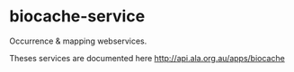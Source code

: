 biocache-service
================

Occurrence &amp; mapping webservices.

Theses services are documented here http://api.ala.org.au/apps/biocache


